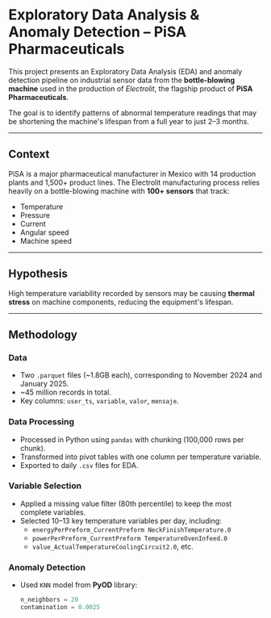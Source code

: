 # Exploratory Data Analysis & Anomaly Detection – PiSA Pharmaceuticals

This project presents an Exploratory Data Analysis (EDA) and anomaly detection pipeline on industrial sensor data from the **bottle-blowing machine** used in the production of *Electrolit*, the flagship product of **PiSA Pharmaceuticals**.

The goal is to identify patterns of abnormal temperature readings that may be shortening the machine's lifespan from a full year to just 2–3 months.

---

## Context

PiSA is a major pharmaceutical manufacturer in Mexico with 14 production plants and 1,500+ product lines. The Electrolit manufacturing process relies heavily on a bottle-blowing machine with **100+ sensors** that track:
- Temperature
- Pressure
- Current
- Angular speed
- Machine speed

---

## Hypothesis

High temperature variability recorded by sensors may be causing **thermal stress** on machine components, reducing the equipment's lifespan.

---

## Methodology

### Data

- Two `.parquet` files (~1.8GB each), corresponding to November 2024 and January 2025.
- ~45 million records in total.
- Key columns: `user_ts`, `variable`, `valor`, `mensaje`.

### Data Processing

- Processed in Python using `pandas` with chunking (100,000 rows per chunk).
- Transformed into pivot tables with one column per temperature variable.
- Exported to daily `.csv` files for EDA.

### Variable Selection

- Applied a missing value filter (80th percentile) to keep the most complete variables.
- Selected 10–13 key temperature variables per day, including:
  - `energyPerPreform_CurrentPreform NeckFinishTemperature.0`
  - `powerPerPreform_CurrentPreform TemperatureOvenInfeed.0`
  - `value_ActualTemperatureCoolingCircuit2.0`, etc.

### Anomaly Detection

- Used `KNN` model from **PyOD** library:
  ```python
  n_neighbors = 20
  contamination = 0.0025
